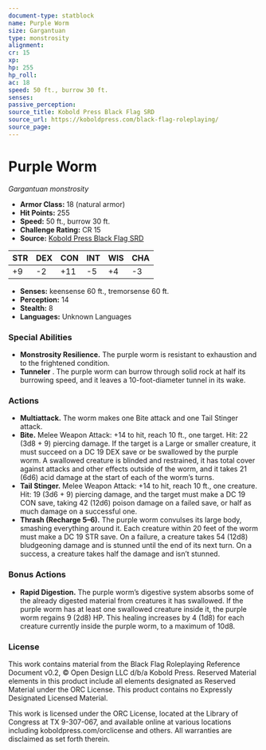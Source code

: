 ```yaml
---
document-type: statblock
name: Purple Worm
size: Gargantuan
type: monstrosity
alignment: 
cr: 15
xp: 
hp: 255
hp_roll: 
ac: 18
speed: 50 ft., burrow 30 ft.
senses: 
passive_perception: 
source_title: Kobold Press Black Flag SRD
source_url: https://koboldpress.com/black-flag-roleplaying/
source_page: 
---
```


# Purple Worm

*Gargantuan monstrosity*

- **Armor Class:** 18 (natural armor)
- **Hit Points:** 255
- **Speed:** 50 ft., burrow 30 ft.
- **Challenge Rating:** CR 15
- **Source:** [Kobold Press Black Flag SRD](https://koboldpress.com/black-flag-roleplaying/)

| STR | DEX | CON | INT | WIS | CHA |
| --- | --- | --- | --- | --- | --- |
| +9 | -2 | +11 | -5 | +4 | -3 |

- **Senses:** keensense 60 ft., tremorsense 60 ft.
- **Perception:** 14
- **Stealth:** 8
- **Languages:** Unknown Languages

### Special Abilities

- **Monstrosity Resilience.** The purple worm is resistant to exhaustion and to the frightened condition.
- **Tunneler** . The purple worm can burrow through solid rock at half its burrowing speed, and it leaves a 10-foot-diameter tunnel in its wake.

### Actions

- **Multiattack.** The worm makes one Bite attack and one Tail Stinger attack.
- **Bite.** Melee Weapon Attack: +14 to hit, reach 10 ft., one target. Hit: 22 (3d8 + 9) piercing damage. If the target is a Large or smaller creature, it must succeed on a DC 19 DEX save or be swallowed by the purple worm. A swallowed creature is blinded and restrained, it has total cover against attacks and other effects outside of the worm, and it takes 21 (6d6) acid damage at the start of each of the worm’s turns.
- **Tail Stinger.** Melee Weapon Attack: +14 to hit, reach 10 ft., one creature. Hit: 19 (3d6 + 9) piercing damage, and the target must make a DC 19 CON save, taking 42 (12d6) poison damage on a failed save, or half as much damage on a successful one.
- **Thrash (Recharge 5–6).** The purple worm convulses its large body, smashing everything around it. Each creature within 20 feet of the worm must make a DC 19 STR save. On a failure, a creature takes 54 (12d8) bludgeoning damage and is stunned until the end of its next turn. On a success, a creature takes half the damage and isn’t stunned.

### Bonus Actions

- **Rapid Digestion.** The purple worm’s digestive system absorbs some of the already digested material from creatures it has swallowed. If the purple worm has at least one swallowed creature inside it, the purple worm regains 9 (2d8) HP. This healing increases by 4 (1d8) for each creature currently inside the purple worm, to a maximum of 10d8.

### License

This work contains material from the Black Flag Roleplaying Reference Document v0.2, © Open Design LLC d/b/a Kobold Press. Reserved Material elements in this product include all elements designated as Reserved Material under the ORC License. This product contains no Expressly Designated Licensed Material.

This work is licensed under the ORC License, located at the Library of Congress at TX 9-307-067, and available online at various locations including koboldpress.com/orclicense and others. All warranties are disclaimed as set forth therein.
